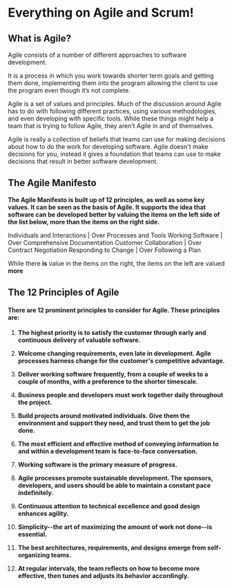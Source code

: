 # **Everything on Agile and Scrum!**

## What is Agile?



Agile consists of a number of different approaches to software development. 

It is a process in which you work towards shorter term goals and getting them done, implementing them into the program allowing the client to use the program even though it’s not
complete.

Agile is a set of values and principles. Much of the discussion around Agile has to do with following different practices, using various methodologies, and even developing with specific tools. While these things might help a team that is trying to follow Agile, they aren’t Agile in and of themselves.

Agile is really a collection of beliefs that teams can use for making decisions about how to do the work for developing software. Agile doesn't make decisions for you, instead it gives a foundation that teams can use to make decisions that result in better software development.

## The Agile Manifesto

**The Agile Manifesto is built up of 12 principles, as well as some key values. It can be seen as the basis of Agile. It supports the idea that software can be developed better by valuing the items on the left side of the list below, more than the items on the right side.**

Individuals and Interactions | Over Processes and Tools
Working Software | Over Comprehensive Documentation
Customer Collaboration | Over Contract Negotiation
Responding to Change | Over Following a Plan

While there **is** value in the items on the right, the items on the left are valued **more**

## The 12 Principles of Agile

#### There are 12 prominent principles to consider for Agile. These principles are:

1. **The highest priority is to satisfy the customer through early and continuous delivery
of valuable software.**

1. **Welcome changing requirements, even late in
development. Agile processes harness change for
the customer's competitive advantage.**

1. **Deliver working software frequently, from a
couple of weeks to a couple of months, with a
preference to the shorter timescale.**

1. **Business people and developers must work
together daily throughout the project.**

1. **Build projects around motivated individuals.
Give them the environment and support they need,
and trust them to get the job done.**

1. **The most efficient and effective method of
conveying information to and within a development
team is face-to-face conversation.**

1. **Working software is the primary measure of progress.**

1. **Agile processes promote sustainable development.
The sponsors, developers, and users should be able
to maintain a constant pace indefinitely.**

1. **Continuous attention to technical excellence
and good design enhances agility.**

1. **Simplicity--the art of maximizing the amount
of work not done--is essential.**

1. **The best architectures, requirements, and designs
emerge from self-organizing teams.**

1. **At regular intervals, the team reflects on how
to become more effective, then tunes and adjusts
its behavior accordingly.**